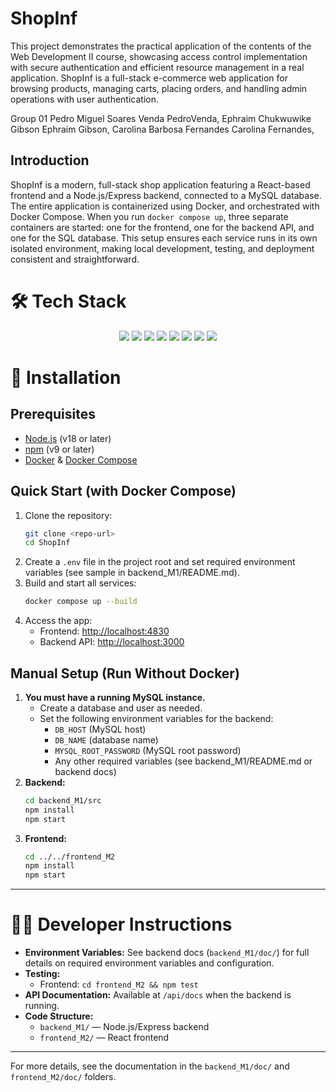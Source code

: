 # ShopInf

This project demonstrates the practical application of the contents of the Web Development II course, showcasing access control implementation with secure authentication and efficient resource management in a real application. ShopInf is a full-stack e-commerce web application for browsing products, managing carts, placing orders, and handling admin operations with user authentication.


Group 01
Pedro Miguel Soares Venda PedroVenda,
Ephraim Chukwuwike Gibson Ephraim Gibson,
Carolina Barbosa Fernandes Carolina Fernandes,


## Introduction
ShopInf is a modern, full-stack shop application featuring a React-based frontend and a Node.js/Express backend, connected to a MySQL database. The entire application is containerized using Docker, and orchestrated with Docker Compose. When you run `docker compose up`, three separate containers are started: one for the frontend, one for the backend API, and one for the SQL database. This setup ensures each service runs in its own isolated environment, making local development, testing, and deployment consistent and straightforward.

# 🛠️ Tech Stack

<p align="center">
  <img src="https://img.shields.io/badge/Node.js-339933?style=for-the-badge&logo=nodedotjs&logoColor=white"/>
  <img src="https://img.shields.io/badge/Express.js-000000?style=for-the-badge&logo=express&logoColor=white"/>
  <img src="https://img.shields.io/badge/React-61DAFB?style=for-the-badge&logo=react&logoColor=black"/>
  <img src="https://img.shields.io/badge/MySQL-4479A1?style=for-the-badge&logo=mysql&logoColor=white"/>
  <img src="https://img.shields.io/badge/Tailwind_CSS-38B2AC?style=for-the-badge&logo=tailwind-css&logoColor=white"/>
  <img src="https://img.shields.io/badge/Material_UI-007FFF?style=for-the-badge&logo=mui&logoColor=white"/>
  <img src="https://img.shields.io/badge/Jest-C21325?style=for-the-badge&logo=jest&logoColor=white"/>
  <img src="https://img.shields.io/badge/Docker-2496ED?style=for-the-badge&logo=docker&logoColor=white"/>
</p>

# 🚀 Installation

## Prerequisites
- [Node.js](https://nodejs.org/) (v18 or later)
- [npm](https://www.npmjs.com/) (v9 or later)
- [Docker](https://www.docker.com/) & [Docker Compose](https://docs.docker.com/compose/)

## Quick Start (with Docker Compose)
1. Clone the repository:
   ```sh
   git clone <repo-url>
   cd ShopInf
   ```
2. Create a `.env` file in the project root and set required environment variables (see sample in backend_M1/README.md).
3. Build and start all services:
   ```sh
   docker compose up --build
   ```
4. Access the app:
   - Frontend: [http://localhost:4830](http://localhost:4830)
   - Backend API: [http://localhost:3000](http://localhost:3000)

## Manual Setup (Run Without Docker)
1. **You must have a running MySQL instance.**
   - Create a database and user as needed.
   - Set the following environment variables for the backend:
     - `DB_HOST` (MySQL host)
     - `DB_NAME` (database name)
     - `MYSQL_ROOT_PASSWORD` (MySQL root password)
     - Any other required variables (see backend_M1/README.md or backend docs)
2. **Backend:**
   ```sh
   cd backend_M1/src
   npm install
   npm start
   ```
3. **Frontend:**
   ```sh
   cd ../../frontend_M2
   npm install
   npm start
   ```

---

# 👩‍💻 Developer Instructions
- **Environment Variables:** See backend docs (`backend_M1/doc/`) for full details on required environment variables and configuration.
- **Testing:**
  - Frontend: `cd frontend_M2 && npm test`
- **API Documentation:** Available at `/api/docs` when the backend is running.
- **Code Structure:**
  - `backend_M1/` — Node.js/Express backend
  - `frontend_M2/` — React frontend

---

For more details, see the documentation in the `backend_M1/doc/` and `frontend_M2/doc/` folders.
